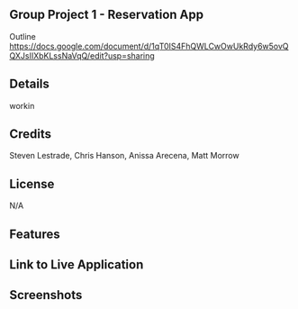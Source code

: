## Group Project 1 - Reservation App

Outline https://docs.google.com/document/d/1qT0IS4FhQWLCwOwUkRdy6w5ovQQXJsIIXbKLssNaVqQ/edit?usp=sharing

## Details
workin

## Credits
Steven Lestrade, Chris Hanson, Anissa Arecena, Matt Morrow

## License

N/A

## Features


## Link to Live Application


## Screenshots

